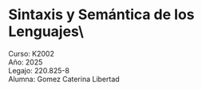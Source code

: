 # Sintaxis y Semántica de los Lenguajes\
Curso: K2002\
Año: 2025\
Legajo: 220.825-8\
Alumna: Gomez Caterina Libertad


